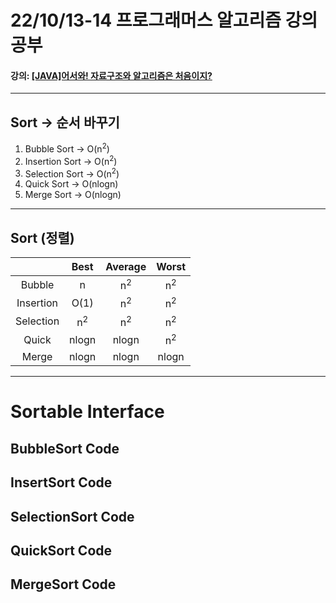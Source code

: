# 22/10/13-14 프로그래머스 알고리즘 강의 공부
#### 강의: [[JAVA]어서와! 자료구조와 알고리즘은 처음이지?](https://school.programmers.co.kr/learn/courses/13577)
***

## Sort &rarr; 순서 바꾸기

1. Bubble Sort      &rarr; O(n<sup>2</sup>)
2. Insertion Sort   &rarr; O(n<sup>2</sup>)
3. Selection Sort   &rarr; O(n<sup>2</sup>)
4. Quick Sort       &rarr; O(nlogn)
5. Merge Sort       &rarr; O(nlogn)

***
## Sort (정렬)

|           |  Best   | Average |  Worst   | 
|:---------:|:-------:|:-------:|:--------:|
|  Bubble   |    n    | n<sup>2 | n<sup>2  |  
| Insertion |  O(1)   | n<sup>2 | n<sup>2  |    
| Selection | n<sup>2 | n<sup>2 | n<sup>2  |    
|   Quick   |  nlogn  |  nlogn  | n<sup>2  | 
|   Merge   |  nlogn  |  nlogn  | nlogn    |   

*** 

# Sortable Interface

## BubbleSort Code

## InsertSort Code

## SelectionSort Code

## QuickSort Code

## MergeSort Code

